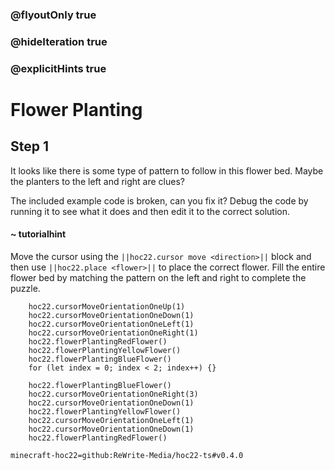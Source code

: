 ### @flyoutOnly true
### @hideIteration true
### @explicitHints true


# Flower Planting

## Step 1
It looks like there is some type of pattern to follow in this flower bed. Maybe the planters to the left and right are clues?

The included example code is broken, can you fix it? Debug the code by running it to see what it does and then edit it to the correct solution.

#### ~ tutorialhint 
Move the cursor using the ``||hoc22.cursor move <direction>||`` block and then use ``||hoc22.place <flower>||`` to place the correct flower. Fill the entire flower bed by matching the pattern on the left and right to complete the puzzle.



```ghost
    hoc22.cursorMoveOrientationOneUp(1)
    hoc22.cursorMoveOrientationOneDown(1)
    hoc22.cursorMoveOrientationOneLeft(1)
    hoc22.cursorMoveOrientationOneRight(1)
    hoc22.flowerPlantingRedFlower()
    hoc22.flowerPlantingYellowFlower()
    hoc22.flowerPlantingBlueFlower()
    for (let index = 0; index < 2; index++) {}
```
```template
    hoc22.flowerPlantingBlueFlower() 
    hoc22.cursorMoveOrientationOneRight(3)    
    hoc22.cursorMoveOrientationOneDown(1) 
    hoc22.flowerPlantingYellowFlower()  
    hoc22.cursorMoveOrientationOneLeft(1)   
    hoc22.cursorMoveOrientationOneDown(1) 
    hoc22.flowerPlantingRedFlower()    
```
```package
minecraft-hoc22=github:ReWrite-Media/hoc22-ts#v0.4.0
```
